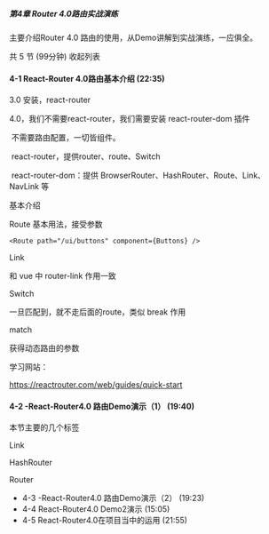 ##### 第4章 Router 4.0路由实战演练

主要介绍Router 4.0 路由的使用，从Demo讲解到实战演练，一应俱全。

共 5 节 (99分钟) 收起列表

#### 4-1 React-Router 4.0路由基本介绍 (22:35)

3.0 安装，react-router

4.0，我们不需要react-router，我们需要安装 react-router-dom 插件

​	不需要路由配置，一切皆组件。

​	react-router，提供router、route、Switch

​	react-router-dom：提供 BrowserRouter、HashRouter、Route、Link、NavLink 等



基本介绍

Route 基本用法，接受参数

```
<Route path="/ui/buttons" component={Buttons} />
```

Link

和 vue 中 router-link 作用一致

Switch

一旦匹配到，就不走后面的route，类似 break 作用

match

获得动态路由的参数



学习网站：

https://reactrouter.com/web/guides/quick-start



#### 4-2 -React-Router4.0 路由Demo演示（1） (19:40)

本节主要的几个标签

Link

HashRouter

Router



-  4-3 -React-Router4.0 路由Demo演示（2） (19:23)
-  4-4 React-Router4.0 Demo2演示 (15:05)
-  4-5 React-Router4.0在项目当中的运用 (21:55)



